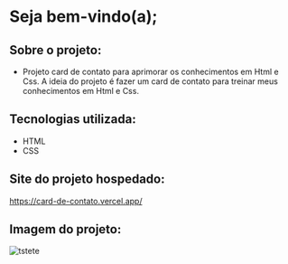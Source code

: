 # Seja bem-vindo(a);

## Sobre o projeto:
- Projeto card de contato para aprimorar os conhecimentos em Html e Css. A ideia do projeto é fazer um card de contato para treinar meus conhecimentos em Html e Css.

## Tecnologias utilizada:
- HTML
- CSS

## Site do projeto hospedado:
https://card-de-contato.vercel.app/

## Imagem do projeto:

![tstete](https://user-images.githubusercontent.com/109250906/215367985-db6d9769-5405-4876-a24f-4d20d7ae890c.png)
